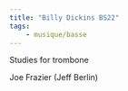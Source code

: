 ```yaml
---
title: "Billy Dickins BS22"
tags:
    - musique/basse
---
```


Studies for trombone

Joe Frazier (Jeff Berlin)
